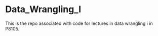 # Data_Wrangling_I

This is the repo associated with code for lectures in data wrangling i in P8105.